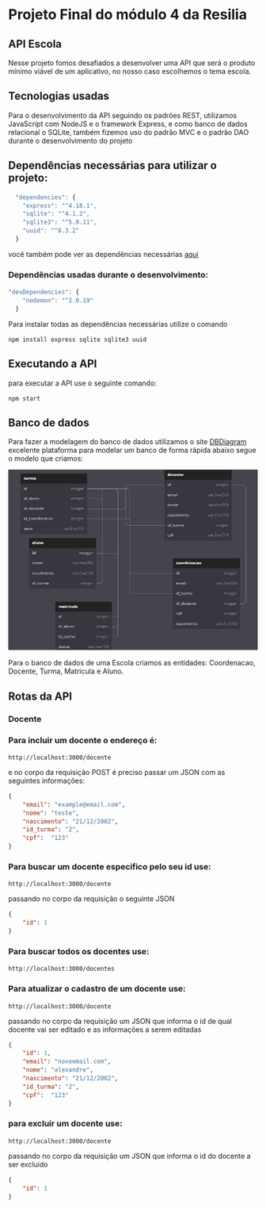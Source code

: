 # Projeto Final do módulo 4 da Resilia

## API Escola
Nesse projeto fomos desafiados a desenvolver uma API que será o produto mínimo viável de um aplicativo, no nosso caso escolhemos o tema escola. 

## Tecnologias usadas
Para o desenvolvimento da API seguindo os padrões REST, utilizamos JavaScript com NodeJS e o framework Express, e como banco de dados relacional o SQLite, também fizemos
uso do padrão MVC e o padrão DAO durante o desenvolvimento do projeto

## Dependências necessárias para utilizar o projeto:
````js
  "dependencies": {
    "express": "^4.18.1",
    "sqlite": "^4.1.2",
    "sqlite3": "^5.0.11",
    "uuid": "^8.3.2"
  }
````
você também pode ver as dependências necessárias <a href = 'https://github.com/xand3/Projeto-Final-4-Resilia/blob/main/package.json'>aqui</a>
### Dependências usadas durante o desenvolvimento:
````js
"devDependencies": {
    "nodemon": "^2.0.19"
  }
````
Para instalar todas as dependências necessárias utilize o comando 
```
npm install express sqlite sqlite3 uuid
```
## Executando a API
para executar a API use o seguinte comando:
```
npm start
```

## Banco de dados
Para fazer a modelagem do banco de dados utilizamos o site <a href = 'https://dbdiagram.io/home'>DBDiagram</a> excelente plataforma para modelar um banco de forma rápida
abaixo segue o modelo que criamos:

<img src="./img/modelagem-banco-de-dados.jpeg">

Para o banco de dados de uma Escola criamos as entidades: Coordenacao, Docente, Turma, Matricula e Aluno.

## Rotas da API

### Docente
### Para incluir um docente o endereço é:
```
http://localhost:3000/docente
```
e no corpo da requisição POST é preciso passar um JSON com as seguintes informações:
````json
{
	"email": "example@email.com",
	"nome": "teste",
	"nascimento": "21/12/2002",
	"id_turma": "2",
	"cpf":  "123"
}
````
### Para buscar um docente especifico pelo seu id use:
```
http://localhost:3000/docente
```
passando no corpo da requisição o seguinte JSON
````json
{
	"id": 1
}
````
### Para buscar todos os docentes use:
```
http://localhost:3000/docentes
```
### Para atualizar o cadastro de um docente use:
```
http://localhost:3000/docente
```
passando no corpo da requisição um JSON que informa o id de qual docente vai ser editado
e as informações a serem editadas
````json
{
	"id": 1,
	"email": "novoemail.com",
	"nome": "alexandre",
	"nascimento": "21/12/2002",
	"id_turma": "2",
	"cpf":  "123"
}
````
### para excluir um docente use:
```
http://localhost:3000/docente
```
passando no corpo da requisição um JSON que informa o id do docente a ser excluido
````json
{
	"id": 1
}
````


